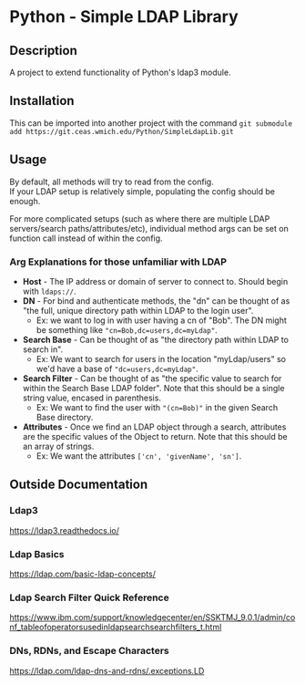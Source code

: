 
# Python - Simple LDAP Library

## Description
A project to extend functionality of Python's ldap3 module.

## Installation
This can be imported into another project with the command
``git submodule add https://git.ceas.wmich.edu/Python/SimpleLdapLib.git``

## Usage
By default, all methods will try to read from the config.<br>
If your LDAP setup is relatively simple, populating the config should be enough.

For more complicated setups (such as where there are multiple LDAP servers/search paths/attributes/etc), individual
method args can be set on function call instead of within the config.

### Arg Explanations for those unfamiliar with LDAP
* **Host** - The IP address or domain of server to connect to. Should begin with ``ldaps://``.
* **DN** - For bind and authenticate methods, the "dn" can be thought of as "the full, unique directory path within LDAP
to the login user".
    * Ex: we want to log in with user having a cn of "Bob". The DN might be something like `"cn=Bob,dc=users,dc=myLdap"`.
* **Search Base** - Can be thought of as "the directory path within LDAP to search in".
    * Ex: We want to search for users in the location "myLdap/users" so we'd have a base of ``"dc=users,dc=myLdap"``.
* **Search Filter** - Can be thought of as "the specific value to search for within the Search Base LDAP folder". Note
that this should be a single string value, encased in parenthesis.
    * Ex: We want to find the user with ``"(cn=Bob)"`` in the given Search Base directory.
* **Attributes** - Once we find an LDAP object through a search, attributes are the specific values of the Object to
return. Note that this should be an array of strings.
    * Ex: We want the attributes ``['cn', 'givenName', 'sn']``.

## Outside Documentation
### Ldap3
https://ldap3.readthedocs.io/

### Ldap Basics
https://ldap.com/basic-ldap-concepts/

### Ldap Search Filter Quick Reference
https://www.ibm.com/support/knowledgecenter/en/SSKTMJ_9.0.1/admin/conf_tableofoperatorsusedinldapsearchsearchfilters_t.html

### DNs, RDNs, and Escape Characters
https://ldap.com/ldap-dns-and-rdns/.exceptions.LD
